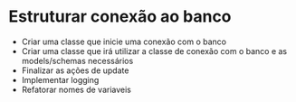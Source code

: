 # Estruturar conexão ao banco
* Criar uma classe que inicie uma conexão com o banco
* Criar uma classe que irá utilizar a classe de conexão com o banco e as models/schemas necessários
* Finalizar as ações de update
* Implementar logging
* Refatorar nomes de variaveis